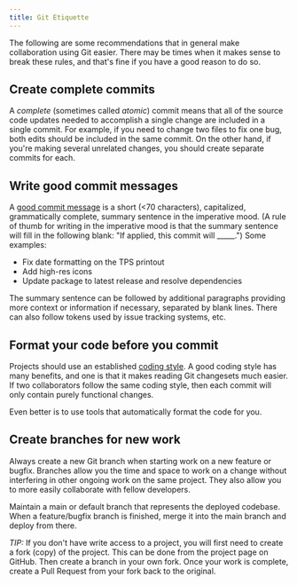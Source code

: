 ```yaml
---
title: Git Etiquette
---
```


The following are some recommendations that in general make collaboration using Git easier. There may be times when it makes sense to break these rules, and that's fine if you have a good reason to do so.

## Create complete commits

A *complete* (sometimes called *atomic*) commit means that all of the source code updates needed to accomplish a single change are included in a single commit. For example, if you need to change two files to fix one bug, both edits should be included in the same commit. On the other hand, if you're making several unrelated changes, you should create separate commits for each.

## Write good commit messages

A [good commit message](http://chris.beams.io/posts/git-commit/) is a short (<70 characters), capitalized, grammatically complete, summary sentence in the imperative mood. (A rule of thumb for writing in the imperative mood is that the summary sentence will fill in the following blank: "If applied, this commit will _____.") Some examples:

* Fix date formatting on the TPS printout
* Add high-res icons
* Update package to latest release and resolve dependencies

The summary sentence can be followed by additional paragraphs providing more context or information if necessary, separated by blank lines. There can also follow tokens used by issue tracking systems, etc.

## Format your code before you commit

Projects should use an established [coding style](https://www.smashingmagazine.com/2012/10/why-coding-style-matters/). A good coding style has many benefits, and one is that it makes reading Git changesets much easier. If two collaborators follow the same coding style, then each commit will only contain purely functional changes.

Even better is to use tools that automatically format the code for you.

## Create branches for new work

Always create a new Git branch when starting work on a new feature or bugfix. Branches allow you the time and space to work on a change without interfering in other ongoing work on the same project. They also allow you to more easily collaborate with fellow developers.

Maintain a main or default branch that represents the deployed codebase. When a feature/bugfix branch is finished, merge it into the main branch and deploy from there.

*TIP:* If you don't have write access to a project, you will first need to create a fork (copy) of the project. This can be done from the project page on GitHub. Then create a branch in your own fork. Once your work is complete, create a Pull Request from your fork back to the original.

